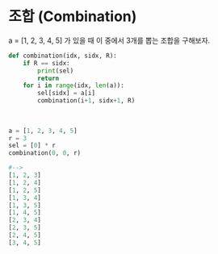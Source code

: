 # 조합 (Combination)

a = [1, 2, 3, 4, 5] 가 있을 때 이 중에서 3개를 뽑는 조합을 구해보자.



```python
def combination(idx, sidx, R):
    if R == sidx:
        print(sel)
        return
   	for i in range(idx, len(a)):
        sel[sidx] = a[i]
        combination(i+1, sidx+1, R)
    
    
    
a = [1, 2, 3, 4, 5]
r = 3
sel = [0] * r
combination(0, 0, r)

#-->
[1, 2, 3]
[1, 2, 4]
[1, 2, 5]
[1, 3, 4]
[1, 3, 5]
[1, 4, 5]
[2, 3, 4]
[2, 3, 5]
[2, 4, 5]
[3, 4, 5]
```

